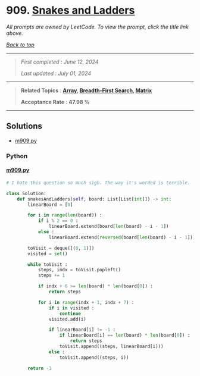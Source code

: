 # 909. [Snakes and Ladders](<https://leetcode.com/problems/snakes-and-ladders>)

*All prompts are owned by LeetCode. To view the prompt, click the title link above.*

*[Back to top](<../README.md>)*

------

> *First completed : June 12, 2024*
>
> *Last updated : July 01, 2024*

------

> **Related Topics** : **[Array](<by_topic/Array.md>), [Breadth-First Search](<by_topic/Breadth-First Search.md>), [Matrix](<by_topic/Matrix.md>)**
>
> **Acceptance Rate** : **47.98 %**

------

## Solutions

- [m909.py](<../my-submissions/m909.py>)
### Python
#### [m909.py](<../my-submissions/m909.py>)
```Python
# I hate this question so much sigh. The way it's worded is terrible.

class Solution:
    def snakesAndLadders(self, board: List[List[int]]) -> int:
        linearBoard = [0]

        for i in range(len(board)) :
            if i % 2 == 0 :
                linearBoard.extend(board[len(board) - i - 1])
            else :
                linearBoard.extend(reversed(board[len(board) - i - 1]))

        toVisit = deque([(0, 1)])
        visited = set()

        while toVisit :
            steps, indx = toVisit.popleft()
            steps += 1

            if indx + 6 >= len(board) * len(board[0]) :
                return steps

            for i in range(indx + 1, indx + 7) :
                if i in visited :
                    continue
                visited.add(i)

                if linearBoard[i] != -1 :
                    if linearBoard[i] == len(board) * len(board[0]) :
                        return steps
                    toVisit.append((steps, linearBoard[i]))
                else :
                    toVisit.append((steps, i))

        return -1
```

